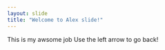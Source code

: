 ```yaml
---
layout: slide
title: "Welcome to Alex slide!"
---
```

This is my awsome job
Use the left arrow to go back!